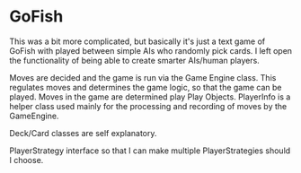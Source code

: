 # GoFish

This was a bit more complicated, but basically it's just a text game of GoFish with played between simple AIs who randomly pick cards. I left open the functionality of being able to create smarter AIs/human players.

Moves are decided and the game is run via the Game Engine class. This regulates moves and determines the game logic, so that the game can be played. Moves in the game are determined play Play Objects. PlayerInfo is a helper class used mainly for the processing and recording of moves by the GameEngine.

Deck/Card classes are self explanatory.

PlayerStrategy interface so that I can make multiple PlayerStrategies should I choose.  
